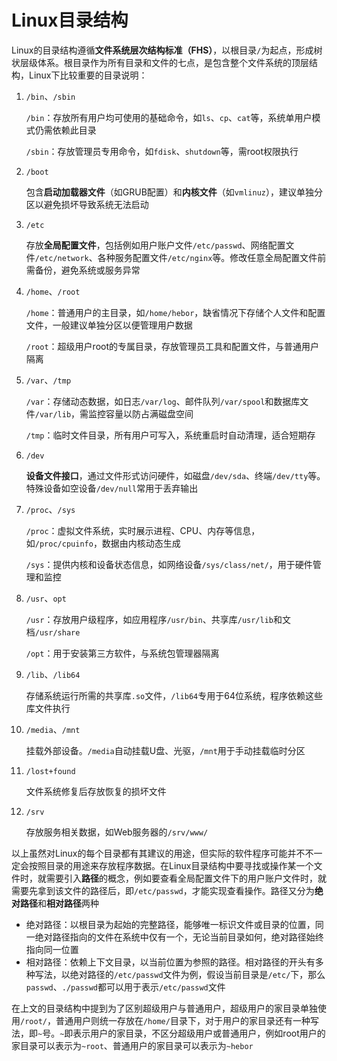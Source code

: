 # Linux目录结构

Linux的目录结构遵循**文件系统层次结构标准（FHS）**，以根目录`/`为起点，形成树状层级体系。根目录作为所有目录和文件的七点，是包含整个文件系统的顶层结构，Linux下比较重要的目录说明：

1. `/bin`、`/sbin`

   `/bin`：存放所有用户均可使用的基础命令，如`ls`、`cp`、`cat`等，系统单用户模式仍需依赖此目录

   `/sbin`：存放管理员专用命令，如`fdisk`、`shutdown`等，需root权限执行

2. `/boot`

   包含**启动加载器文件**（如GRUB配置）和**内核文件**（如`vmlinuz`），建议单独分区以避免损坏导致系统无法启动

3. `/etc`

   存放**全局配置文件**，包括例如用户账户文件`/etc/passwd`、网络配置文件`/etc/network`、各种服务配置文件`/etc/nginx`等。修改任意全局配置文件前需备份，避免系统或服务异常

4. `/home`、`/root`

   `/home`：普通用户的主目录，如`/home/hebor`，缺省情况下存储个人文件和配置文件，一般建议单独分区以便管理用户数据

   `/root`：超级用户root的专属目录，存放管理员工具和配置文件，与普通用户隔离

5. `/var`、`/tmp`

   `/var`：存储动态数据，如日志`/var/log`、邮件队列`/var/spool`和数据库文件`/var/lib`，需监控容量以防占满磁盘空间

   `/tmp`：临时文件目录，所有用户可写入，系统重启时自动清理，适合短期存

6. `/dev`

   **设备文件接口**，通过文件形式访问硬件，如磁盘`/dev/sda`、终端`/dev/tty`等。特殊设备如空设备`/dev/null`常用于丢弃输出

7. `/proc`、`/sys`

   `/proc`：虚拟文件系统，实时展示进程、CPU、内存等信息，如`/proc/cpuinfo`，数据由内核动态生成

   `/sys`：提供内核和设备状态信息，如网络设备`/sys/class/net/`，用于硬件管理和监控

8. `/usr`、`opt`

   `/usr`：存放用户级程序，如应用程序`/usr/bin`、共享库`/usr/lib`和文档`/usr/share`

   `/opt`：用于安装第三方软件，与系统包管理器隔离

9. `/lib`、`/lib64`

   存储系统运行所需的共享库`.so`文件，`/lib64`专用于64位系统，程序依赖这些库文件执行

10. `/media`、`/mnt`

    挂载外部设备。`/media`自动挂载U盘、光驱，`/mnt`用于手动挂载临时分区

11. `/lost+found`

    文件系统修复后存放恢复的损坏文件

12. `/srv`

    存放服务相关数据，如Web服务器的`/srv/www/`

以上虽然对Linux的每个目录都有其建议的用途，但实际的软件程序可能并不不一定会按照目录的用途来存放程序数据。在Linux目录结构中要寻找或操作某一个文件时，就需要引入**路径**的概念，例如要查看全局配置文件下的用户账户文件时，就需要先拿到该文件的路径后，即`/etc/passwd`，才能实现查看操作。路径又分为**绝对路径**和**相对路径**两种

- 绝对路径：以根目录为起始的完整路径，能够唯一标识文件或目录的位置，同一绝对路径指向的文件在系统中仅有一个，无论当前目录如何，绝对路径始终指向同一位置
- 相对路径：依赖上下文目录，以当前位置为参照的路径。相对路径的开头有多种写法，以绝对路径的`/etc/passwd`文件为例，假设当前目录是`/etc/`下，那么`passwd`、`./passwd`都可以用于表示`/etc/passwd`文件

在上文的目录结构中提到为了区别超级用户与普通用户，超级用户的家目录单独使用`/root/`，普通用户则统一存放在`/home/`目录下，对于用户的家目录还有一种写法，即`~`号。`~`即表示用户的家目录，不区分超级用户或普通用户，例如root用户的家目录可以表示为`~root`、普通用户的家目录可以表示为`~hebor`